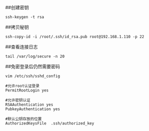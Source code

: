 ##创建密钥
```
ssh-keygen -t rsa
```
##拷贝秘钥
```
ssh-copy-id -i /root/.ssh/id_rsa.pub root@192.168.1.110 -p 22
```
##查看连接日志
```
tail /var/log/secure -n 20
```
##免密登录后仍然需要密码
```
vim /etc/ssh/sshd_config
```
```
#允许root认证登录
PermitRootLogin yes

#允许密钥认证
RSAAuthentication yes
PubkeyAuthentication yes

#默认公钥存放的位置
AuthorizedKeysFile  .ssh/authorized_key
```

